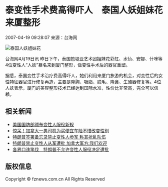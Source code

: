 # 泰变性手术费高得吓人　泰国人妖姐妹花来厦整形

2007-04-19 09:28:07 来源：台海网

![泰国人妖姐妹花](http://news.fznews.com.cn/newsimages/2007-4-19/2007419929370.jpg)

台海网4月19日讯 昨日下午，泰国笆堤亚艺术团姐妹花彩虹、水仙、安娜、什咪等4位变性人“人妖”慕名来到厦门整形，做变性手术后的器官重塑。

据悉，泰国变性手术治疗费高得吓人，她们利用来厦门旅游的机会，对变性后的女性特征器官进行修复再造，主要是隆胸、吸脂、脱毛、隆鼻、生殖器修复等。4位人妖表示，厦门的美容整形技术已经达到国际水准，性价比非常高，完全可以信赖。

## 相关新闻

- [美国国防部颁布变性人服役新规](http://m.fznews.com.cn/guoji/20190313/5c88ac6917634.shtml)
- [惊呆！加拿大一男司机为买便宜车险不惜改变性别](http://m.fznews.com.cn/dsxw/20180801/5b610500e0ed7.shtml)
- [特朗普签署备忘录禁止变性人参军 称其扰乱队伍](http://m.fznews.com.cn/guoji/20170826/59a12c0cca02d.shtml)
- [特朗普禁止变性人从军遭批 加拿大军方:我们欢迎](http://m.fznews.com.cn/guoji/20170727/5979a8f58076a.shtml)
- [各界口诛笔伐　特朗普不允许变性人服役决定遭批](http://m.fznews.com.cn/guoji/20170727/59794dae399e5.shtml)

## 版权信息
Copyright © fznews.com.cn All Rights Reserved